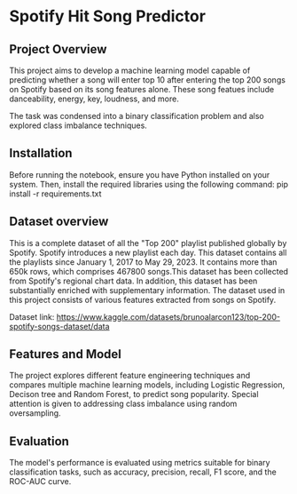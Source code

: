 # Spotify Hit Song Predictor

## Project Overview
This project aims to develop a machine learning model capable of predicting whether a song will enter top 10 after entering the top 200 songs on Spotify based on its song features alone. These song featues include danceability, energy, key, loudness, and more.

The task was condensed into a binary classification problem and also explored class imbalance techniques.


## Installation
Before running the notebook, ensure you have Python installed on your system. Then, install the required libraries using the following command:
pip install -r requirements.txt

## Dataset overview
This is a complete dataset of all the "Top 200" playlist published globally by Spotify. Spotify introduces a new playlist each day. This dataset contains all the playlists since January 1, 2017 to May 29, 2023.
It contains more than 650k rows, which comprises 467800 songs.This dataset has been collected from Spotify's regional chart data. In addition, this dataset has been substantially enriched with supplementary information.
The dataset used in this project consists of various features extracted from songs on Spotify. 

Dataset link: https://www.kaggle.com/datasets/brunoalarcon123/top-200-spotify-songs-dataset/data


## Features and Model
The project explores different feature engineering techniques and compares multiple machine learning models, including Logistic Regression, Decison tree and Random Forest, to predict song popularity. Special attention is given to addressing class imbalance using random oversampling.

## Evaluation
The model's performance is evaluated using metrics suitable for binary classification tasks, such as accuracy, precision, recall, F1 score, and the ROC-AUC curve.

